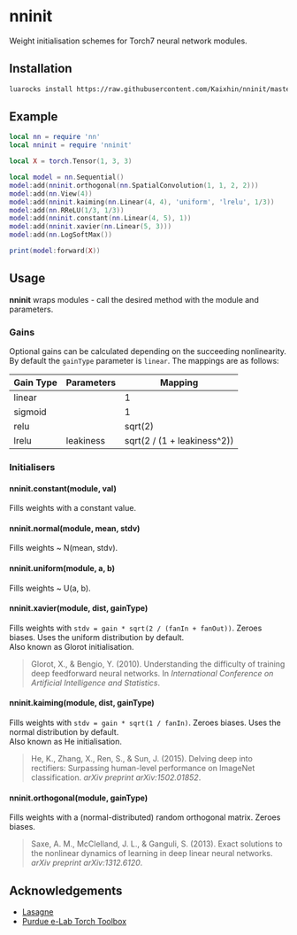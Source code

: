 # nninit

Weight initialisation schemes for Torch7 neural network modules.

## Installation

```sh
luarocks install https://raw.githubusercontent.com/Kaixhin/nninit/master/rocks/nninit-scm-1.rockspec
```

## Example

```lua
local nn = require 'nn'
local nninit = require 'nninit'

local X = torch.Tensor(1, 3, 3)

local model = nn.Sequential()
model:add(nninit.orthogonal(nn.SpatialConvolution(1, 1, 2, 2)))
model:add(nn.View(4))
model:add(nninit.kaiming(nn.Linear(4, 4), 'uniform', 'lrelu', 1/3))
model:add(nn.RReLU(1/3, 1/3))
model:add(nninit.constant(nn.Linear(4, 5), 1))
model:add(nninit.xavier(nn.Linear(5, 3)))
model:add(nn.LogSoftMax())

print(model:forward(X))
```

## Usage

**nninit** wraps modules - call the desired method with the module and parameters.

### Gains

Optional gains can be calculated depending on the succeeding nonlinearity. By default the `gainType` parameter is `linear`. The mappings are as follows:

| Gain Type | Parameters | Mapping                     |
|-----------|------------|-----------------------------|
| linear    |            | 1                           |
| sigmoid   |            | 1                           |
| relu      |            | sqrt(2)                     |
| lrelu     | leakiness  | sqrt(2 / (1 + leakiness^2)) |

### Initialisers

#### nninit.constant(module, val)
Fills weights with a constant value.

#### nninit.normal(module, mean, stdv)
Fills weights ~ N(mean, stdv).

#### nninit.uniform(module, a, b)
Fills weights ~ U(a, b).

#### nninit.xavier(module, dist, gainType)
Fills weights with `stdv = gain * sqrt(2 / (fanIn + fanOut))`. Zeroes biases. Uses the uniform distribution by default.  
Also known as Glorot initialisation.

> Glorot, X., & Bengio, Y. (2010). Understanding the difficulty of training deep feedforward neural networks. In *International Conference on Artificial Intelligence and Statistics*.

#### nninit.kaiming(module, dist, gainType)
Fills weights with `stdv = gain * sqrt(1 / fanIn)`. Zeroes biases. Uses the normal distribution by default.  
Also known as He initialisation.

> He, K., Zhang, X., Ren, S., & Sun, J. (2015). Delving deep into rectifiers: Surpassing human-level performance on ImageNet classification. *arXiv preprint arXiv:1502.01852*.

#### nninit.orthogonal(module, gainType)
Fills weights with a (normal-distributed) random orthogonal matrix. Zeroes biases.

> Saxe, A. M., McClelland, J. L., & Ganguli, S. (2013). Exact solutions to the nonlinear dynamics of learning in deep linear neural networks. *arXiv preprint arXiv:1312.6120*.

## Acknowledgements

- [Lasagne](https://github.com/Lasagne/Lasagne)
- [Purdue e-Lab Torch Toolbox](https://github.com/e-lab/torch-toolbox)
